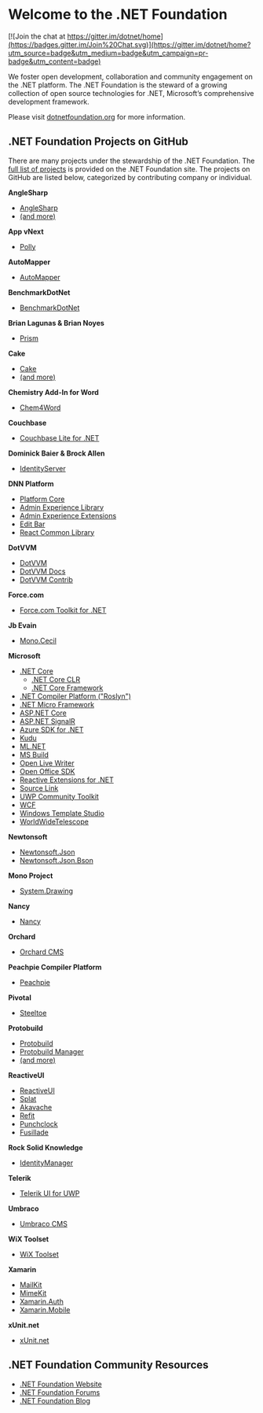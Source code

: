# Welcome to the .NET Foundation

[![Join the chat at https://gitter.im/dotnet/home](https://badges.gitter.im/Join%20Chat.svg)](https://gitter.im/dotnet/home?utm_source=badge&utm_medium=badge&utm_campaign=pr-badge&utm_content=badge)

We foster open development, collaboration and community engagement on the .NET platform. The .NET Foundation is the steward of a growing collection of open source technologies for .NET, Microsoft’s comprehensive development framework.

Please visit [dotnetfoundation.org](https://dotnetfoundation.org) for more information.

## .NET Foundation Projects on GitHub

There are many projects under the stewardship of the .NET Foundation. The [full list of projects](https://dotnetfoundation.org/projects?type=project) is provided on the .NET Foundation site. The projects on GitHub are listed below, categorized by contributing company or individual.

**AngleSharp**

- [AngleSharp](https://github.com/AngleSharp/AngleSharp)
- [(and more)](https://github.com/AngleSharp)

**App vNext**

- [Polly](https://github.com/App-vNext/Polly)

**AutoMapper**

- [AutoMapper](https://github.com/automapper/automapper)

**BenchmarkDotNet**

- [BenchmarkDotNet](https://github.com/dotnet/BenchmarkDotNet)

**Brian Lagunas & Brian Noyes**

- [Prism](https://github.com/PrismLibrary)

**Cake**

- [Cake](https://github.com/cake-build/cake)
- [(and more)](https://github.com/cake-build)

**Chemistry Add-In for Word**

- [Chem4Word](https://github.com/Chem4Word)

**Couchbase**

- [Couchbase Lite for .NET](https://github.com/couchbaselabs/couchbase-lite-net)

**Dominick Baier & Brock Allen**

- [IdentityServer](https://github.com/identityserver)

**DNN Platform**
  - [Platform Core](https://github.com/dnnsoftware/Dnn.Platform)
  - [Admin Experience Library](https://github.com/dnnsoftware/Dnn.AdminExperience.Library)
  - [Admin Experience Extensions](https://github.com/dnnsoftware/Dnn.AdminExperience.Extensions)
  - [Edit Bar](https://github.com/dnnsoftware/Dnn.EditBar)
  - [React Common Library](https://github.com/dnnsoftware/Dnn.React.Common)

**DotVVM**
- [DotVVM](https://github.com/riganti/dotvvm)
- [DotVVM Docs](https://github.com/riganti/dotvvm-docs)
- [DotVVM Contrib](https://github.com/riganti/dotvvm-contrib)

**Force.com**

- [Force.com Toolkit for .NET](https://github.com/developerforce/Force.com-Toolkit-for-NET)

**Jb Evain**

- [Mono.Cecil](https://github.com/jbevain/cecil)

**Microsoft**

- [.NET Core](https://dotnet.github.io/)
  - [.NET Core CLR](https://github.com/dotnet/coreclr)
  - [.NET Core Framework](https://github.com/dotnet/corefx)
- [.NET Compiler Platform ("Roslyn")](https://github.com/dotnet/roslyn)
- [.NET Micro Framework](https://github.com/NETMF/netmf-interpreter)
- [ASP.NET Core](https://github.com/aspnet/home)
- [ASP.NET SignalR](https://github.com/SignalR/SignalR)
- [Azure SDK for .NET](https://github.com/Azure/azure-sdk-for-net)
- [Kudu](https://github.com/projectkudu/kudu)
- [ML.NET](https://github.com/dotnet/machinelearning)
- [MS Build](https://github.com/microsoft/msbuild)
- [Open Live Writer](http://openlivewriter.org)
- [Open Office SDK](https://github.com/officedev/open-xml-sdk)
- [Reactive Extensions for .NET](https://github.com/reactive-extensions/rx.net)
- [Source Link](https://github.com/dotnet/SourceLink)
- [UWP Community Toolkit](https://github.com/Microsoft/UWPCommunityToolkit)
- [WCF](https://github.com/dotnet/wcf)
- [Windows Template Studio](https://github.com/Microsoft/WindowsTemplateStudio/)
- [WorldWideTelescope](https://github.com/WorldWideTelescope)

**Newtonsoft**

- [Newtonsoft.Json](https://github.com/JamesNK/Newtonsoft.Json)
- [Newtonsoft.Json.Bson](https://github.com/JamesNK/Newtonsoft.Json.Bson)

**Mono Project**

- [System.Drawing](https://github.com/mono/mono/tree/master/mcs/class/System.Drawing)

**Nancy**

- [Nancy](https://github.com/NancyFx)

**Orchard**

- [Orchard CMS](https://github.com/OrchardCMS/Orchard)

**Peachpie Compiler Platform**

- [Peachpie](https://github.com/peachpiecompiler/peachpie)

**Pivotal**

- [Steeltoe](https://steeltoe.io)

**Protobuild**

- [Protobuild](https://github.com/Protobuild/Protobuild)
- [Protobuild Manager](https://github.com/Protobuild/Protobuild.Manager)
- [(and more)](https://github.com/Protobuild/)

**ReactiveUI**

- [ReactiveUI](https://github.com/reactiveui/ReactiveUI)
- [Splat](https://github.com/reactiveui/Splat)
- [Akavache](https://github.com/reactiveui/Akavache)
- [Refit](https://github.com/reactiveui/refit)
- [Punchclock](https://github.com/reactiveui/punchclock)
- [Fusillade](https://github.com/reactiveui/Fusillade)

**Rock Solid Knowledge**

- [IdentityManager](https://github.com/IdentityManager/IdentityManager2)

**Telerik**

- [Telerik UI for UWP](https://github.com/telerik/UI-For-UWP/)

**Umbraco**

- [Umbraco CMS](https://github.com/umbraco/Umbraco-CMS)

**WiX Toolset**

- [WiX Toolset](https://github.com/wixtoolset)

**Xamarin**

- [MailKit](https://github.com/jstedfast/MailKit)
- [MimeKit](https://github.com/jstedfast/MimeKit)
- [Xamarin.Auth](https://github.com/xamarin/Xamarin.Auth)
- [Xamarin.Mobile](https://github.com/xamarin/Xamarin.Mobile)

**xUnit.net**

- [xUnit.net](https://github.com/xunit/xunit)

## .NET Foundation Community Resources

- [.NET Foundation Website](https://dotnetfoundation.org)
- [.NET Foundation Forums](https://forums.dotnetfoundation.org/)
- [.NET Foundation Blog](https://dotnetfoundation.org/blog)
